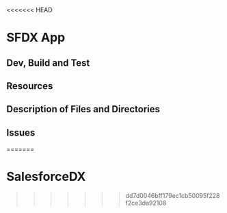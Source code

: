 <<<<<<< HEAD
# SFDX  App

## Dev, Build and Test


## Resources


## Description of Files and Directories


## Issues


=======
# SalesforceDX
>>>>>>> dd7d0046bff179ec1cb50095f228f2ce3da92108
